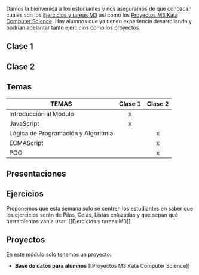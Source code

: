 Damos la bienvenida a los estudiantes y nos aseguramos de que conozcan cuáles son los [Ejercicios y tareas M3](/Ejercicios%20y%20tareas/Ejercicios%20y%20tareas%20M3.md) así como los [Proyectos M3 Kata Computer Science](/Proyectos/Proyectos%20M3%20Kata%20Computer%20Science.md).
Hay alumnos que ya tienen experiencia desarrollando y podrían adelantar tanto ejercicios como los proyectos.
## Clase 1

## Clase 2

## Temas

|TEMAS   | Clase 1| Clase 2|
|---|:---:|:---:|
|Introducción al Módulo|x||
|JavaScript|x||
|Lógica de Programación y Algoritmia||x|
|ECMAScript||x|
|POO||x|

## Presentaciones

## Ejercicios
Proponemos que esta semana solo se centren los estudiantes en saber que los ejercicios serán de Pilas, Colas, Listas enlazadas y que sepan qué herramientas van a usar.
[[Ejercicios y tareas M3]]
## Proyectos
En este módulo solo tenemos un proyecto:
- **Base de datos para alumnos**
[[Proyectos M3 Kata Computer Science]]

